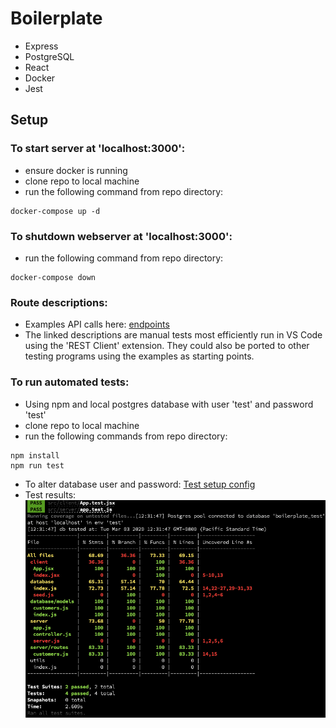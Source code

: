 # Boilerplate
- Express
- PostgreSQL
- React
- Docker
- Jest

## Setup

### To start server at 'localhost:3000': 
- ensure docker is running
- clone repo to local machine
- run the following command from repo directory:

```
docker-compose up -d
```

### To shutdown webserver at 'localhost:3000':
- run the following command from repo directory:
```
docker-compose down
```

### Route descriptions:
- Examples API calls here: [endpoints](./test-utils/APItests.http)
- The linked descriptions are manual tests most efficiently run in VS Code using the 'REST Client' extension.  They could also be ported to other testing programs using the examples as starting points.


### To run automated tests: 
- Using npm and local postgres database with user 'test' and password 'test'
- clone repo to local machine
- run the following commands from repo directory:
```
npm install
npm run test
```
- To alter database user and password:
[Test setup config](./test-utils/globalTestSetup.js)
- Test results:
![test results](./test-utils/test-coverage.png)
